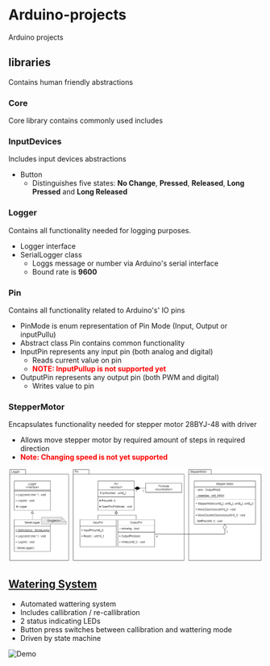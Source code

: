 # Arduino-projects
Arduino projects

## libraries
Contains human friendly abstractions 
### Core
Core library contains commonly used includes
### InputDevices
Includes input devices abstractions
- Button
    - Distinguishes five states: **No Change**, **Pressed**, **Released**, **Long Pressed** and **Long Released**
### Logger
Contains all functionality needed for logging purposes.
- Logger interface
- SerialLogger class
    - Loggs message or number via Arduino's serial interface
    - Bound rate is **9600**
### Pin
Contains all functionality related to Arduino's' IO pins
- PinMode is enum representation of Pin Mode (Input, Output or inputPullu)
- Abstract class Pin contains common functionality
- InputPin represents any input pin (both analog and digital)     
    - Reads current value on pin
    - <span style="color:Red">**NOTE: InputPullup is not supported yet**</span>
- OutputPin represents any output pin (both PWM and digital)
    - Writes value to pin
### StepperMotor
Encapsulates functionality needed for stepper motor 28BYJ-48 with driver
- Allows move stepper motor by required amount of steps in required direction
- <span style="color:Red">**Note: Changing speed is not yet supported**</span>

![Demo](libraries/ClassDiagram.png)

## [Watering System](WateringSystem)

- Automated wattering system
- Includes callibration / re-callibration
- 2 status indicating LEDs
- Button press switches between callibration and wattering mode
- Driven by state machine

![Demo](WateringSystem/media/Watering.gif)
